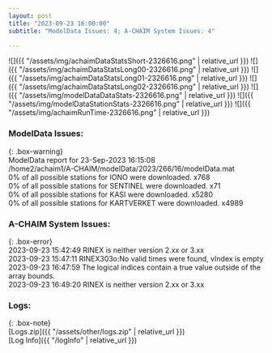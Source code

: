 ```yaml
---
layout: post
title: "2023-09-23 16:00:00"
subtitle: "ModelData Issues: 4; A-CHAIM System Issues: 4"

---
```


![]({{ "/assets/img/achaimDataStatsShort-2326616.png" | relative_url }})
![]({{ "/assets/img/achaimDataStatsLong00-2326616.png" | relative_url }})
![]({{ "/assets/img/achaimDataStatsLong01-2326616.png" | relative_url }})
![]({{ "/assets/img/achaimDataStatsLong02-2326616.png" | relative_url }})
![]({{ "/assets/img/modelDataDataStats-2326616.png" | relative_url }})
![]({{ "/assets/img/modelDataStationStats-2326616.png" | relative_url }})
![]({{ "/assets/img/achaimRunTime-2326616.png" | relative_url }})


### ModelData Issues:  
  
{: .box-warning}  
 ModelData report for 23-Sep-2023 16:15:08   
 /home2/achaim1/A-CHAIM/modelData/2023/266/16/modelData.mat   
 0% of all possible stations for IONO were downloaded. x768   
 0% of all possible stations for SENTINEL were downloaded. x71   
 0% of all possible stations for KASI were downloaded. x5280   
 0% of all possible stations for KARTVERKET were downloaded. x4989   
  
### A-CHAIM System Issues:  
  
{: .box-error}  
2023-09-23 15:42:49 RINEX is neither version 2.xx or 3.xx  
2023-09-23 15:47:11 RINEX303o:No valid times were found, vIndex is empty  
2023-09-23 16:47:59 The logical indices contain a true value outside of the array bounds.  
2023-09-23 16:49:20 RINEX is neither version 2.xx or 3.xx  

### Logs:  
  
{: .box-note}  
[Logs.zip]({{ "/assets/other/logs.zip" | relative_url }})  
[Log Info]({{ "/logInfo" | relative_url }})  
